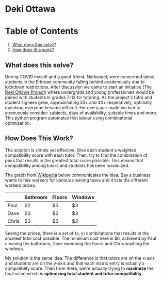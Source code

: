 # Deki Ottawa

# Table of Contents

1. [What does this solve?](#deki-project)
2. [How does this work?](#how-does-this-work)


## What does this solve?

During COVID myself and a good friend, Nathanael, were concerned about students in the Eritrean community falling behind academically due to lockdown restrictions. After discussion we came to start an initiative ([The Deki Ottawa Project](https://www.instagram.com/thedekiottawaproject/?hl=en)) where undergrads and young professionals would be paired with students in grades 7-12 for tutoring. As the project's tutor and student signees grew, approximating 35+ and 40+ respectively, optimally matching everyone became difficult. For every pair made we had to strenuously consider: subjects, days of availability, suitable times and more. This python program automates that labour using combinatorial optimization. 



## How Does This Work?

The solution is simple yet effective. Give each student a weighted compatibility score with each tutor. Then, try to find the combination of pairs that results in the greatest total score possible. This means that compatibility among tutors and students has been maximized. 

The graph from [Wikipedia](https://en.wikipedia.org/wiki/Hungarian_algorithm) below communicates the idea. Say a business wants to hire workers for various cleaning tasks and it lists the different workers prices. 


|       | Bathroom | Floors | Windows |
|-------|----------|--------|---------|
| Paul  | $2       | $3     | $3      |
| Dave  | $3       | $2     | $3      |
| Chris | $3       | $3     | $2      |


Seeing the prices, there is a set of (x, y) combinations that results in the smallest total cost possible. The minimum cost here is $6, achieved by Paul cleaning the bathroom, Dave sweeping the floors and Chris washing the windows.

My solution is the same idea. The difference is that tutors are on the x-axis and students are on the y-axis and that each matrix entry is actually a compatiblity score. Then from there, we're actually trying to **maximize** the final value which is **optimizing total student and tutor compatibility**.


